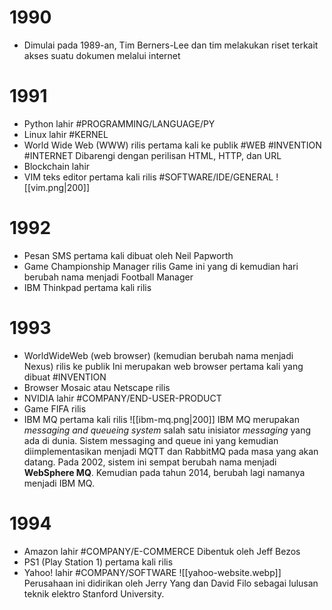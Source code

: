# 1990 
- Dimulai pada 1989-an, Tim Berners-Lee dan tim melakukan riset terkait akses suatu dokumen melalui internet
# 1991
-  Python lahir #PROGRAMMING/LANGUAGE/PY
- Linux lahir #KERNEL
- World Wide Web (WWW) rilis pertama kali ke publik #WEB #INVENTION #INTERNET
	Dibarengi dengan perilisan HTML, HTTP, dan URL
- Blockchain lahir
- VIM teks editor pertama kali rilis #SOFTWARE/IDE/GENERAL 
	![[vim.png|200]]
# 1992
-  Pesan SMS pertama kali dibuat oleh Neil Papworth
- Game Championship Manager rilis
  Game ini yang di kemudian hari berubah nama menjadi Football Manager
- IBM Thinkpad pertama kali rilis

# 1993
- WorldWideWeb (web browser) (kemudian berubah nama menjadi Nexus) rilis ke publik
	Ini merupakan web browser pertama kali yang dibuat #INVENTION 
- Browser Mosaic atau Netscape rilis
- NVIDIA lahir #COMPANY/END-USER-PRODUCT 
- Game FIFA rilis
- IBM MQ pertama kali rilis
	![[ibm-mq.png|200]]
	IBM MQ merupakan *messaging and queueing system* salah satu inisiator *messaging* yang ada di dunia. Sistem messaging and queue ini yang kemudian diimplementasikan menjadi MQTT dan RabbitMQ pada masa yang akan datang.
	Pada 2002, sistem ini sempat berubah nama menjadi **WebSphere MQ**. Kemudian pada tahun 2014, berubah lagi namanya menjadi IBM MQ.
# 1994

- Amazon lahir #COMPANY/E-COMMERCE
	Dibentuk oleh Jeff Bezos
- PS1 (Play Station 1) pertama kali rilis
- Yahoo! lahir #COMPANY/SOFTWARE
	![[yahoo-website.webp]]
	Perusahaan ini didirikan oleh Jerry Yang dan David Filo sebagai lulusan teknik elektro Stanford University.
